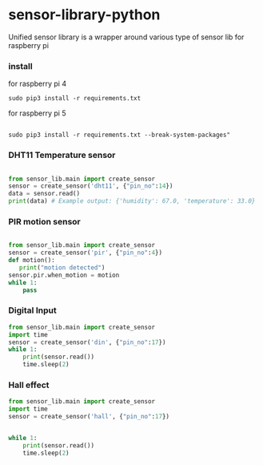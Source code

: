 # sensor-library-python
Unified sensor library is a wrapper around various type of sensor lib for raspberry pi

### install 

for raspberry pi 4

```
sudo pip3 install -r requirements.txt
```

for raspberry pi 5

```

sudo pip3 install -r requirements.txt --break-system-packages"

```

### DHT11 Temperature sensor 

```python

from sensor_lib.main import create_sensor
sensor = create_sensor('dht11', {"pin_no":14})
data = sensor.read()
print(data) # Example output: {'humidity': 67.0, 'temperature': 33.0}

```

### PIR motion sensor

```python

from sensor_lib.main import create_sensor
sensor = create_sensor('pir', {"pin_no":4})
def motion():
   print("motion detected")
sensor.pir.when_motion = motion
while 1:
    pass
```

### Digital Input

```python
from sensor_lib.main import create_sensor
import time
sensor = create_sensor('din', {"pin_no":17})
while 1:
    print(sensor.read())
    time.sleep(2)
```

### Hall effect

```python
from sensor_lib.main import create_sensor
import time
sensor = create_sensor('hall', {"pin_no":17})


while 1:
    print(sensor.read())
    time.sleep(2)
```
